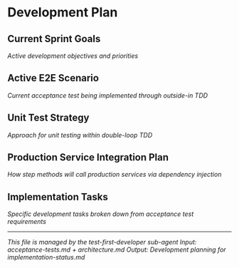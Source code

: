 # Development Plan

## Current Sprint Goals
*Active development objectives and priorities*

## Active E2E Scenario
*Current acceptance test being implemented through outside-in TDD*

## Unit Test Strategy
*Approach for unit testing within double-loop TDD*

## Production Service Integration Plan
*How step methods will call production services via dependency injection*

## Implementation Tasks
*Specific development tasks broken down from acceptance test requirements*

---
*This file is managed by the test-first-developer sub-agent*
*Input: acceptance-tests.md + architecture.md*
*Output: Development planning for implementation-status.md*